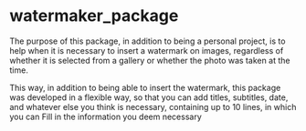 # watermaker_package

The purpose of this package, in addition to being a personal project, is to help when it is necessary to insert a watermark on images, regardless of whether it is selected from a gallery or whether the photo was taken at the time.

This way, in addition to being able to insert the watermark, this package was developed in a flexible way, so that you can add titles, subtitles, date, and whatever else you think is necessary, containing up to 10 lines, in which you can Fill in the information you deem necessary
